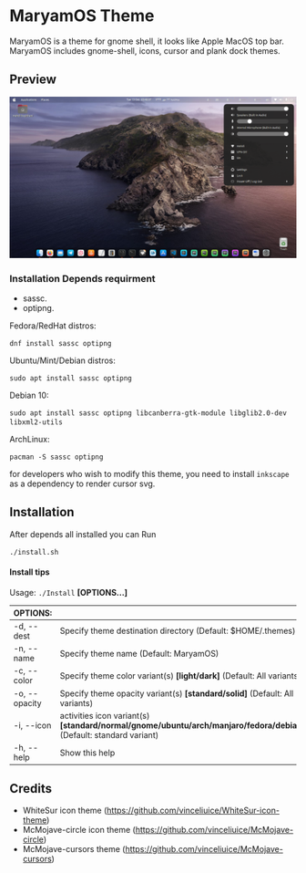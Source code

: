 MaryamOS Theme
======

MaryamOS is a theme for gnome shell, it looks like Apple MacOS top bar.
MaryamOS includes gnome-shell, icons, cursor and plank dock themes.

## Preview

![preview](preview.png)

### Installation Depends requirment

- sassc.
- optipng.

Fedora/RedHat distros:

    dnf install sassc optipng

Ubuntu/Mint/Debian distros:

    sudo apt install sassc optipng

Debian 10:

    sudo apt install sassc optipng libcanberra-gtk-module libglib2.0-dev libxml2-utils

ArchLinux:

    pacman -S sassc optipng

for developers who wish to modify this theme, you need to install `inkscape` as a dependency 
to render cursor svg.

## Installation

After depends all installed you can Run

    ./install.sh

#### Install tips

Usage:  `./Install`  **[OPTIONS...]**

|  OPTIONS:           | |
|:--------------------|:-------------|
|-d, --dest           | Specify theme destination directory (Default: $HOME/.themes)|
|-n, --name           | Specify theme name (Default: MaryamOS)|
|-c, --color          | Specify theme color variant(s) **[light/dark]** (Default: All variants)|
|-o, --opacity        | Specify theme opacity variant(s) **[standard/solid]** (Default: All variants)|
|-i, --icon           | activities icon variant(s) **[standard/normal/gnome/ubuntu/arch/manjaro/fedora/debian/void]** (Default: standard variant)|
|-h, --help           | Show this help|

## Credits

- WhiteSur icon theme (https://github.com/vinceliuice/WhiteSur-icon-theme)
- McMojave-circle icon theme (https://github.com/vinceliuice/McMojave-circle)
- McMojave-cursors theme (https://github.com/vinceliuice/McMojave-cursors)
